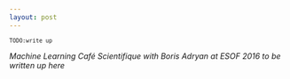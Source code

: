 ```yaml
---
layout: post
---
```

<sup>`TODO:write up`</sup>

_Machine Learning Café Scientifique with Boris Adryan at ESOF 2016 to be written up here_